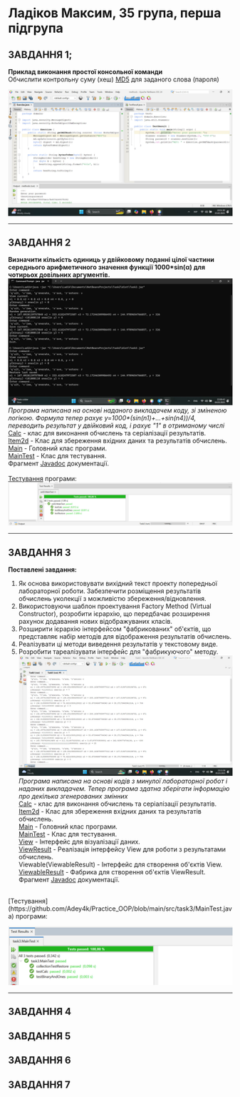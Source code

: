 # Ладіков Максим, 35 група, перша підгрупа

## ЗАВДАННЯ 1;
**Приклад виконання простої консольної команди**
<br>
Обчислити контрольну суму (хеш) [MD5](https://uk.wikipedia.org/wiki/MD5) для заданого слова (пароля)

![](https://github.com/Adey4k/Practice_OOP/blob/main/images/task1.jpg "Скріншот результату")

--- 
## ЗАВДАННЯ 2
**Визначити кількість одиниць у двійковому поданні цілої частини середнього арифметичного значення функції 1000*sin(α) для чотирьох довільних аргументів.**
![](https://github.com/Adey4k/Practice_OOP/blob/main/images/task2.1.jpg "Скріншот результату")
*Програма написана на основі наданого викладачем коду, зі зміненою логікою. Формула тепер рахує y=1000\*(sin(n1)+...+sin(n4))/4, переводить результат у двійковий код, і рахує "1" в отриманому числі*
<br>
[Calc](https://github.com/Adey4k/Practice_OOP/blob/main/src/task2/Calc.java) - клас для виконання обчислень та серіалізації результатів.<br>
[Item2d](https://github.com/Adey4k/Practice_OOP/blob/main/src/task2/Item2d.java) - Клас для збереження вхідних даних та результатів обчислень.<br>
[Main](https://github.com/Adey4k/Practice_OOP/blob/main/src/task2/Main.java) - Головний клас програми.<br>
[MainTest](https://github.com/Adey4k/Practice_OOP/blob/main/src/task2/MainTest.java) - Клас для тестування.<br>
Фрагмент [Javadoc](https://github.com/Adey4k/Practice_OOP/blob/main/images/task2.3.png) документації.<br>
<br>
[Тестування](https://github.com/Adey4k/Practice_OOP/blob/main/src/task2/MainTest.java) програми:
![](https://github.com/Adey4k/Practice_OOP/blob/main/images/task2.2.jpg "Тестування програми")

---
## ЗАВДАННЯ 3
**Поставлені завдання:**
1. Як основа використовувати вихідний текст проекту попередньої лабораторної роботи. Забезпечити розміщення результатів обчислень уколекції з можливістю збереження/відновлення.
2. Використовуючи шаблон проектування Factory Method (Virtual Constructor), розробити ієрархію, що передбачає розширення рахунок додавання
нових відображуваних класів.
3. Розширити ієрархію інтерфейсом "фабрикованих" об'єктів, що представляє набір методів для відображення результатів обчислень.
4. Реалізувати ці методи виведення результатів у текстовому виде.
5. Розробити тареалізувати інтерфейс для "фабрикуючого" методу.<br>
![](https://github.com/Adey4k/Practice_OOP/blob/main/images/task3.1.jpg "Скріншот результату")
*Програма написана на основі кодів з минулої лабораторної робот і наданих викладачем. Тепер програма здатна зберігати інформацію про декілька згенерованих змінних*<br>
[Calc](https://github.com/Adey4k/Practice_OOP/blob/main/src/task3/Calc.java) - клас для виконання обчислень та серіалізації результатів.<br>
[Item2d](https://github.com/Adey4k/Practice_OOP/blob/main/src/task3/Item2d.java) - Клас для збереження вхідних даних та результатів обчислень.<br>
[Main](https://github.com/Adey4k/Practice_OOP/blob/main/src/task3/Main.java) - Головний клас програми.<br>
[MainTest](https://github.com/Adey4k/Practice_OOP/blob/main/src/task3/MainTest.java) - Клас для тестування.<br>
[View](https://github.com/Adey4k/Practice_OOP/blob/main/src/task3/View.java) - Інтерфейс для візуалізації даних.<br>
[ViewResult](https://github.com/Adey4k/Practice_OOP/blob/main/src/task3/ViewResult.java) - Реалізація інтерфейсу View для роботи з результатами обчислень.<br>
Viewable(ViewableResult) - Інтерфейс для створення об'єктів View.<br>
[ViewableResult](https://github.com/Adey4k/Practice_OOP/blob/main/src/task3/ViewableResult.java) - Фабрика для створення об'єктів ViewResult.<br>
Фрагмент [Javadoc](https://github.com/Adey4k/Practice_OOP/blob/main/images/task3.3.png) документації.<br>
<br>
[Тестування](https://github.com/Adey4k/Practice_OOP/blob/main/src/task3/MainTest.java) програми:

![](https://github.com/Adey4k/Practice_OOP/blob/main/images/task3.2.jpg "Тестування програми")

---

## ЗАВДАННЯ 4
## ЗАВДАННЯ 5
## ЗАВДАННЯ 6
## ЗАВДАННЯ 7
